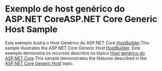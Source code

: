 # <a name="aspnet-core-generic-host-sample"></a><span data-ttu-id="d402d-101">Exemplo de host genérico do ASP.NET Core</span><span class="sxs-lookup"><span data-stu-id="d402d-101">ASP.NET Core Generic Host Sample</span></span>

<span data-ttu-id="d402d-102">Este exemplo ilustra o Host Genérico do ASP.NET Core [HostBuilder](https://docs.microsoft.com/dotnet/api/microsoft.extensions.hosting.ihostedservice).</span><span class="sxs-lookup"><span data-stu-id="d402d-102">This sample illustrates the ASP.NET Core Generic Host [HostBuilder](https://docs.microsoft.com/dotnet/api/microsoft.extensions.hosting.ihostedservice).</span></span> <span data-ttu-id="d402d-103">Este exemplo demonstra os recursos descritos no tópico [Host genérico do ASP.NET Core](https://docs.microsoft.com/aspnet/core/fundamentals/host/generic-host).</span><span class="sxs-lookup"><span data-stu-id="d402d-103">This sample demonstrates the features described in the [ASP.NET Core Generic Host](https://docs.microsoft.com/aspnet/core/fundamentals/host/generic-host) topic.</span></span>

